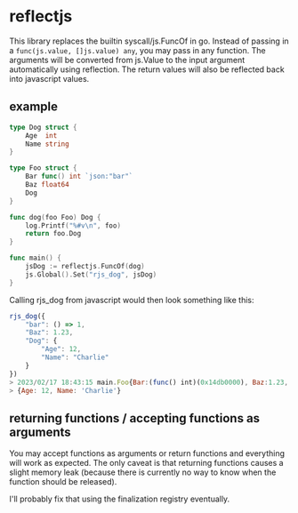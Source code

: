 # reflectjs
This library replaces the builtin syscall/js.FuncOf in go. Instead of passing in a `func(js.value, []js.value) any`, you may pass in any function. The arguments will be converted from js.Value to the input argument automatically using reflection. The return values will also be reflected back into javascript values.

## example
```go
type Dog struct {
	Age  int
	Name string
}

type Foo struct {
	Bar func() int `json:"bar"`
	Baz float64
	Dog
}

func dog(foo Foo) Dog {
	log.Printf("%#v\n", foo)
	return foo.Dog
}

func main() {
    jsDog := reflectjs.FuncOf(dog)
    js.Global().Set("rjs_dog", jsDog)
}
```
Calling rjs_dog from javascript would then look something like this:
```js
rjs_dog({
    "bar": () => 1,
    "Baz": 1.23,
    "Dog": {
        "Age": 12,
        "Name": "Charlie"
    }
})
> 2023/02/17 18:43:15 main.Foo{Bar:(func() int)(0x14db0000), Baz:1.23, Dog:main.Dog{Age:12, Name:"Charlie"}}
> {Age: 12, Name: 'Charlie'}
```

## returning functions / accepting functions as arguments
You may accept functions as arguments or return functions and everything will work as expected. The only caveat is that returning functions causes a slight memory leak (because there is currently no way to know when the function should be released).

I'll probably fix that using the finalization registry eventually.
